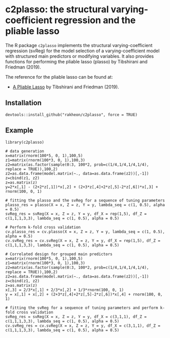 # c2plasso: the structural varying-coefficient regression and the pliable lasso 
The R package `c2plasso` implements the structural varying-coefficient regression (svReg) for the model selection of a varying-coefficient model with structured main predictors or modifying variables. It also provides functions for performing the pliable lasso (plasso) by Tibshirani and Friedman (2019).

The reference for the pliable lasso can be found at:
* [A Pliable Lasso](https://doi.org/10.1080/10618600.2019.1648271) by Tibshirani and Friedman (2019).

## Installation

```
devtools::install_github("rakheon/c2plasso", force = TRUE)
```

## Example

```
library(c2plasso)

# data generation
x=matrix(rnorm(100*5, 0, 1),100,5)
z1=matrix(rnorm(100*3, 0, 1),100,3)
z2=matrix(as.factor(sample(0:3, 100*2, prob=c(1/4,1/4,1/4,1/4), replace = TRUE)),100,2)
z2=as.data.frame(model.matrix(~., data=as.data.frame(z2))[,-1])
z=cbind(z1, z2)
z=as.matrix(z)
y=2*x[,1] - (2+2*z[,1])*x[,2] + (2+3*z[,4]+2*z[,5]-2*z[,6])*x[,3] + rnorm(100, 0, 1)

# fitting the plasso and the svReg for a sequence of tuning parameters
plasso_res = plasso(X = x, Z = z, Y = y, lambda_seq = c(1, 0.5), alpha = 0.5)
svReg_res = svReg(X = x, Z = z, Y = y, df_X = rep(1,5), df_Z = c(1,1,1,3,3), lambda_seq = c(1, 0.5), alpha = 0.5)

# Perform k-fold cross validation
cv.plasso_res = cv.plasso(X = x, Z = z, Y = y, lambda_seq = c(1, 0.5), alpha = 0.5)
cv.svReg_res = cv.svReg(X = x, Z = z, Y = y, df_X = rep(1,5), df_Z = c(1,1,1,3,3), lambda_seq = c(1, 0.5), alpha = 0.5)

# Correlated design for grouped main predictors
x=matrix(rnorm(100*5, 0, 1),100,5)
z1=matrix(rnorm(100*3, 0, 1),100,3)
z2=matrix(as.factor(sample(0:3, 100*2, prob=c(1/4,1/4,1/4,1/4), replace = TRUE)),100,2)
z2=as.data.frame(model.matrix(~., data=as.data.frame(z2))[,-1])
z=cbind(z1, z2)
z=as.matrix(z)
x[,3] = 2/3*x[,1] + 2/3*x[,2] + 1/3*rnorm(100, 0, 1)
y = x[,1] + x[,2] + (2+3*z[,4]+2*z[,5]-2*z[,6])*x[,4] + rnorm(100, 0, 1)

# fitting the svReg for a sequence of tuning parameters and perform k-fold cross validation
svReg_res = svReg(X = x, Z = z, Y = y, df_X = c(3,1,1), df_Z = c(1,1,1,3,3), lambda_seq = c(1, 0.5), alpha = 0.5)
cv.svReg_res = cv.svReg(X = x, Z = z, Y = y, df_X = c(3,1,1), df_Z = c(1,1,1,3,3), lambda_seq = c(1, 0.5), alpha = 0.5)
```
